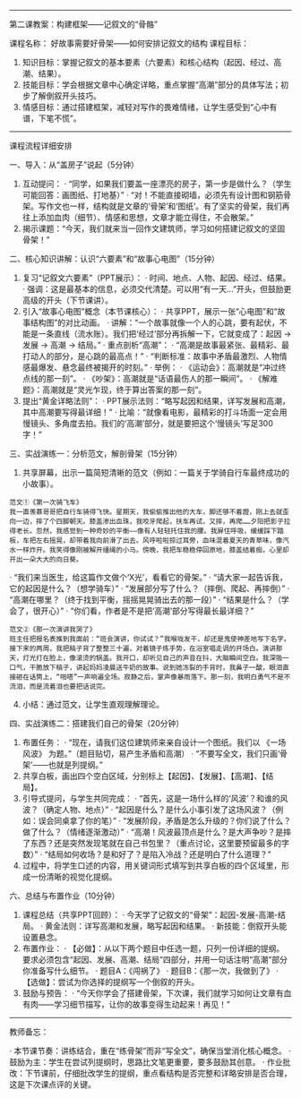  
---

第二课教案：构建框架——记叙文的“骨骼”

课程名称： 好故事需要好骨架——如何安排记叙文的结构 课程目标：

1. 知识目标：掌握记叙文的基本要素（六要素）和核心结构（起因、经过、高潮、结果）。
2. 技能目标：学会根据文章中心确定详略，重点掌握“高潮”部分的具体写法；初步了解倒叙开头技巧。
3. 情感目标：通过搭建框架，减轻对写作的畏难情绪，让学生感受到“心中有谱，下笔不慌”。



---

课程流程详细安排

一、导入：从“盖房子”说起（5分钟）

1. 互动提问：
   · “同学，如果我们要盖一座漂亮的房子，第一步是做什么？（学生可能回答：画图纸、打地基）”
   · “对！不能直接砌墙，必须先有设计图和钢筋骨架。写作文也一样，结构就是文章的‘骨架’和‘图纸’。有了坚实的骨架，我们再往上添加血肉（细节）、情感和思想，文章才能立得住，不会散架。”
2. 揭示课题：“今天，我们就来当一回作文建筑师，学习如何搭建记叙文的坚固骨架！”

二、核心知识讲解：认识“六要素”和“故事心电图”（15分钟）

1. 复习“记叙文六要素”（PPT展示）：
   · 时间、地点、人物、起因、经过、结果。
   · 强调：这是最基本的信息，必须交代清楚。可以用“有一天…”开头，但鼓励更高级的开头（下节课讲）。
2. 引入“故事心电图”概念（本节课核心）：
   · 共享PPT，展示一张“心电图”和“故事结构图”的对比动画。
   · 讲解：“一个故事就像一个人的心跳，要有起伏，不能是一条直线（流水账）。我们把‘经过’部分再拆解一下，它就变成了：起因 → 发展 → 高潮 → 结局。”
   · 重点剖析“高潮”：
     · “高潮是故事最紧张、最精彩、最打动人的部分，是心跳的最高点！”
     · “判断标准：故事中矛盾最激烈、人物情感最爆发、悬念最终被揭开的时刻。”
     · 举例：
       · 《运动会》：高潮就是“冲过终点线的那一刻”。
       · 《吵架》：高潮就是“话语最伤人的那一瞬间”。
       · 《解难题》：高潮就是“灵光乍现，终于算出答案的那一刻”。
3. 提出“黄金详略法则”：
   · PPT展示法则：“略写起因和结果，详写发展和高潮，其中高潮要写得最详细！”
   · 比喻：“就像看电影，最精彩的打斗场面一定会用慢镜头、多角度去拍。我们的‘高潮’部分，就是要把这个‘慢镜头’写足300字！”

三、实战演练一：分析范文，解剖骨架（15分钟）

1. 共享屏幕，出示一篇简短清晰的范文（例如：一篇关于学骑自行车最终成功的小故事）。
```
范文①《第一次骑飞车》  
我一直羡慕哥哥把自行车骑得飞快。星期天，我偷偷推出他的大车，脚还够不着蹬，刚上去就歪向一边，摔了个四脚朝天。膝盖渗出血珠，我咬牙爬起，扶车再试，又摔，再爬……夕阳把影子拉得老长。忽然，我感觉到一种奇妙的平衡——像有人轻轻托住我的腰。我屏住呼吸，缓缓踩下踏板，车把左右摇晃，却带着我向前滑了出去。风呼啦啦掠过耳旁，血味混着夏天的青草味，像汽水一样炸开。我笑得像刚被解开缰绳的小马。傍晚，我把车稳稳停回原地，膝盖结着痂，心里却开出一朵大大的向日葵。
```
   · “我们来当医生，给这篇作文做个‘X光’，看看它的骨架。”
   · “请大家一起告诉我，它的起因是什么？（想学骑车）”
   · “发展部分写了什么？（摔倒、爬起、再摔倒）”
   · “高潮在哪里？（终于找到平衡，摇摇晃晃骑出去的那一段）”
   · “结果是什么？（学会了，很开心）”
   · “你们看，作者是不是把‘高潮’部分写得最长最详细？”
   
   
   ```
范文②《那一次演讲我哭了》  
班主任把报名表推到我面前：“班会演讲，你试试？”我喉咙发干，却还是鬼使神差地写下名字。接下来的两周，我把稿子背了整整三十遍，对着镜子练手势，在浴室唱走调的开场白。演讲那天，灯光打在脸上，像滚烫的锅盖。我开口，却听见自己的声音在抖，大脑瞬间空白。我深吸一口气，干脆放下稿子，讲起妈妈凌晨送牛奶的故事。说到她冻裂的手背时，我鼻子一酸，眼泪直接砸在话筒上，“啪嗒”一声响遍全场。寂静之后，掌声像暴雨落下。那一刻，我明白勇气不是不流泪，而是流着泪也要把话说完。
```
4. 小结：通过范文，让学生直观理解理论。

四、实战演练二：搭建我们自己的骨架（20分钟）

1. 布置任务：
   · “现在，请我们这位建筑师来亲自设计一个图纸。我们以 《一场风波》 为题。”（题目贴切，易产生矛盾和高潮）
   · “不要写全文，我们只画‘骨架’——也就是列提纲。”
2. 共享白板，画出四个空白区域，分别标上【起因】、【发展】、【高潮】、【结局】。
3. 引导式提问，与学生共同完成：
   · “首先，这是一场什么样的‘风波’？和谁的风波？（确定人物、地点）”
   · “起因是什么？是什么小事引发了这场风波？（例如：误会同桌拿了你的笔）”
   · “发展阶段，矛盾是怎么升级的？你们说了什么？做了什么？（情绪逐渐激动）”
   · “高潮！风波最顶点是什么？是大声争吵？是摔了东西？还是突然发现笔就在自己书包里？（重点讨论，这里要预留最多的字数）”
   · “结局如何收场？是和好了？是陷入冷战？还是明白了什么道理？”
4. 过程中，将学生口述的内容，用关键词形式填写到共享白板的四个区域里，形成一份清晰的视觉化提纲。

六、总结与布置作业（10分钟）

1. 课程总结（共享PPT回顾）：
   · 今天学了记叙文的“骨架”：起因-发展-高潮-结局。
   · 黄金法则：详写高潮和发展，略写起因和结果。
   · 新技能：倒叙开头能设置悬念。
2. 布置作业：
   · 【必做】：从以下两个题目中任选一题，只列一份详细的提纲。要求必须包含“起因、发展、高潮、结局”四部分，并用一句话注明“高潮”部分你准备写什么细节。
     · 题目A：《闯祸了》
     · 题目B：《那一次，我做到了》
   · 【选做】：尝试为你选择的提纲写一个倒叙的开头。
3. 鼓励与预告：
   · “今天你学会了搭建骨架，下次课，我们就学习如何让文章有血有肉——学习细节描写，让你的故事变得生动起来！再见！”

---

教师备忘：

· 本节课节奏：讲练结合，重在“练骨架”而非“写全文”，确保当堂消化核心概念。
· 鼓励为主：学生在尝试列提纲时，思路比文笔更重要，要多鼓励其创意。
· 作业批改：下节课前，仔细批改学生的提纲，重点看结构是否完整和详略安排是否合理，这是下次课点评的关键。